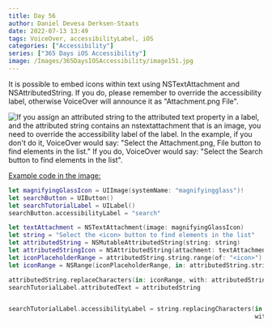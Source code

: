 ```yaml
---
title: Day 56
author: Daniel Devesa Derksen-Staats
date: 2022-07-13 13:49
tags: VoiceOver, accessibilityLabel, iOS
categories: ["Accessibility"]
series: ["365 Days iOS Accessibility"]
image: /Images/365DaysIOSAccessibility/image151.jpg
---
```


It is possible to embed icons within text using NSTextAttachment and NSAttributedString. If you do, please remember to override the accessibility label, otherwise VoiceOver will announce it as "Attachment.png File".  

![If you assign an attributed string to the attributed text property in a label, and the attributed string contains an nstextattachment that is an image, you need to override the accessibility label of the label. In the example, if you don't do it, VoiceOver would say: "Select the Attachment.png, File button to find elements in the list." If you do, VoiceOver would say: "Select the Search button to find elements in the list".](/Images/365DaysIOSAccessibility/image151.jpg)

[Example code in the image:](https://gist.github.com/dadederk/04c1f0ee17c619083ee5d0cca6dbfdd4)

```swift
let magnifyingGlassIcon = UIImage(systemName: "magnifyingglass")!
let searchButton = UIButton()
let searchTutorialLabel = UILabel()
searchButton.accessibilityLabel = "search"

let textAttachment = NSTextAttachment(image: magnifyingGlassIcon)
let string = "Select the <icon> button to find elements in the list"
let attributedString = NSMutableAttributedString(string: string)
let attributedStringIcon = NSAttributedString(attachment: textAttachment)
let iconPlaceholderRange = attributedString.string.range(of: "<icon>")!
let iconRange = NSRange(iconPlaceholderRange, in: attributedString.string)

attributedString.replaceCharacters(in: iconRange, with: attributedStringIcon)
searchTutorialLabel.attributedText = attributedString


searchTutorialLabel.accessibilityLabel = string.replacingCharacters(in: iconPlaceholderRange,
                                                                    with: searchButton.accessibilityLabel!)
```
